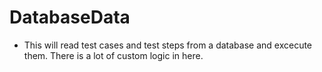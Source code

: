# DatabaseData
* This will read test cases and test steps from a database and excecute them. There is a lot of custom logic in here.